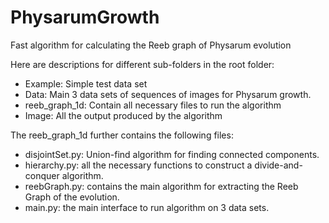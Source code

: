 # PhysarumGrowth
Fast algorithm for calculating the Reeb graph of Physarum evolution

Here are descriptions for different sub-folders in the root folder:
* Example: Simple test data set
* Data: Main 3 data sets of sequences of images for Physarum growth.
* reeb_graph_1d: Contain all necessary files to run the algorithm
* Image: All the output produced by the algorithm

The reeb_graph_1d further contains the following files:
* disjointSet.py: Union-find algorithm for finding connected components.
* hierarchy.py: all the necessary functions to construct a divide-and-conquer algorithm.
* reebGraph.py: contains the main algorithm for extracting the Reeb Graph of the evolution.
* main.py: the main interface to run algorithm on 3 data sets.
